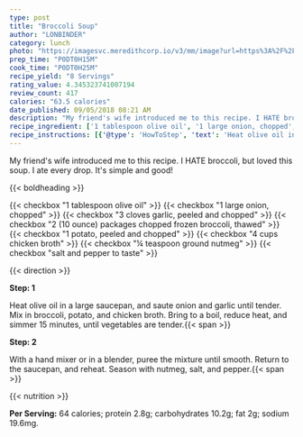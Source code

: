 ```yaml
---
type: post
title: "Broccoli Soup"
author: "LONBINDER"
category: lunch
photo: "https://imagesvc.meredithcorp.io/v3/mm/image?url=https%3A%2F%2Fimages.media-allrecipes.com%2Fuserphotos%2F7215834.jpg"
prep_time: "P0DT0H15M"
cook_time: "P0DT0H25M"
recipe_yield: "8 Servings"
rating_value: 4.345323741007194
review_count: 417
calories: "63.5 calories"
date_published: 09/05/2018 08:21 AM
description: "My friend's wife introduced me to this recipe. I HATE broccoli, but loved this soup. I ate every drop. It's simple and good!"
recipe_ingredient: ['1 tablespoon olive oil', '1 large onion, chopped', '3 cloves garlic, peeled and chopped', '2 (10 ounce) packages chopped frozen broccoli, thawed', '1 potato, peeled and chopped', '4 cups chicken broth', '¼ teaspoon ground nutmeg', 'salt and pepper to taste']
recipe_instructions: [{'@type': 'HowToStep', 'text': 'Heat olive oil in a large saucepan, and saute onion and garlic until tender. Mix in broccoli, potato, and chicken broth. Bring to a boil, reduce heat, and simmer 15 minutes, until vegetables are tender.\n'}, {'@type': 'HowToStep', 'text': 'With a hand mixer or in a blender, puree the mixture until smooth. Return to the saucepan, and reheat. Season with nutmeg, salt, and pepper.\n'}]
---
```


My friend's wife introduced me to this recipe. I HATE broccoli, but loved this soup. I ate every drop. It's simple and good! 

{{< boldheading >}}

{{< checkbox "1 tablespoon olive oil" >}}
{{< checkbox "1 large onion, chopped" >}}
{{< checkbox "3 cloves garlic, peeled and chopped" >}}
{{< checkbox "2 (10 ounce) packages chopped frozen broccoli, thawed" >}}
{{< checkbox "1  potato, peeled and chopped" >}}
{{< checkbox "4 cups chicken broth" >}}
{{< checkbox "¼ teaspoon ground nutmeg" >}}
{{< checkbox "salt and pepper to taste" >}}


{{< direction >}}

**Step: 1**

Heat olive oil in a large saucepan, and saute onion and garlic until tender. Mix in broccoli, potato, and chicken broth. Bring to a boil, reduce heat, and simmer 15 minutes, until vegetables are tender.{{< span >}}

**Step: 2**

With a hand mixer or in a blender, puree the mixture until smooth. Return to the saucepan, and reheat. Season with nutmeg, salt, and pepper.{{< span >}}

{{< nutrition >}}

**Per Serving:** 64 calories; protein 2.8g; carbohydrates 10.2g; fat 2g; sodium 19.6mg.